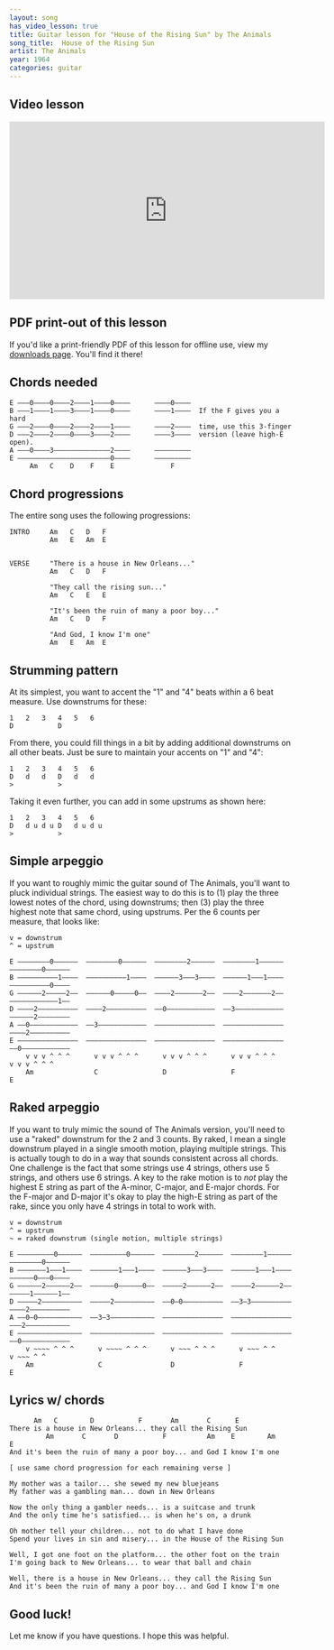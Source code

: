 ```yaml
---
layout: song
has_video_lesson: true
title: Guitar lesson for "House of the Rising Sun" by The Animals
song_title:  House of the Rising Sun
artist: The Animals
year: 1964
categories: guitar
---
```


## Video lesson

<iframe width="560" height="315" src="https://www.youtube.com/embed/hjNnsAY-ijc?showinfo=0" frameborder="0" allowfullscreen></iframe>

## PDF print-out of this lesson

If you'd like a print-friendly PDF of this lesson for offline use, view my <a href="http://playsongnotes.com/downloads/">downloads page</a>. You'll find it there!

## Chords needed

    E –––0––––0––––2––––1—–—–0––––      ––––0—–—–
    B –––1––––1––––3––––1—–—–0––––      ––––1—–—–  If the F gives you a hard
    G –––2––––0––––2––––2—–—–1––––      ––––2—–—–  time, use this 3-finger
    D –––2––––2––––0––––3—–—–2––––      ––––3—–—–  version (leave high-E open).
    A –––0––––3–––––––——–––––2––––      ––——–––––
    E ––––––––––––––—–—––––––0––––      —–—––––––
         Am   C    D    F    E              F    

## Chord progressions

The entire song uses the following progressions:

    INTRO     Am   C   D   F
              Am   E   Am  E


    VERSE     "There is a house in New Orleans..."
              Am   C   D   F

              "They call the rising sun..."
              Am   C   E   E

              "It's been the ruin of many a poor boy..."
              Am   C   D   F

              "And God, I know I'm one"
              Am   E   Am  E

## Strumming pattern

At its simplest, you want to accent the "1" and "4" beats within a 6 beat measure. Use downstrums for these:

    1   2   3   4   5   6
    D           D         

From there, you could fill things in a bit by adding additional downstrums on all other beats. Just be sure to maintain your accents on "1" and "4":

    1   2   3   4   5   6
    D   d   d   D   d   d
    >           >

Taking it even further, you can add in some upstrums as shown here:

    1   2   3   4   5   6
    D   d u d u D   d u d u
    >           >

## Simple arpeggio

If you want to roughly mimic the guitar sound of The Animals, you'll want to pluck individual strings. The easiest way to do this is to (1) play the three lowest notes of the chord, using downstrums; then (3) play the three highest note that same chord, using upstrums. Per the 6 counts per measure, that looks like:

    v = downstrum
    ^ = upstrum

    E ––––––––0––––––  ––––––––0––––––  ––––––––2––––––  ––––––––1––––––  ––––––––0––––––
    B ––––––––––1––––  ––––––––––1––––  ––––––3–––3––––  ––––––1–––1––––  ––––––––––0––––
    G ––––––2–––––2––  ––––––0–––––0––  ––––2–––––––2––  ––––2–––––––2––  ––––––––––––1––
    D ––––2––––––––––  ––––2––––––––––  ––0––––––––––––  ––3––––––––––––  ––––––2––––––––
    A ––0––––––––––––  ––3––––––––––––  –––––––––––––––  –––––––––––––––  ––––2––––––––––
    E –––––––––––––––  –––––––––––––––  –––––––––––––––  –––––––––––––––  ––0––––––––––––
        v v v ^ ^ ^      v v v ^ ^ ^      v v v ^ ^ ^      v v v ^ ^ ^      v v v ^ ^ ^
        Am               C                D                F                E            

## Raked arpeggio

If you want to truly mimic the sound of The Animals version, you'll need to use a "raked" downstrum for the 2 and 3 counts. By raked, I mean a single downstrum played in a single smooth motion, playing multiple strings. This is actually tough to do in a way that sounds consistent across all chords. One challenge is the fact that some strings use 4 strings, others use 5 strings, and others use 6 strings. A key to the rake motion is to _not_ play the highest E string as part of the A-minor, C-major, and E-major chords. For the F-major and D-major it's okay to play the high-E string as part of the rake, since you only have 4 strings in total to work with.

    v = downstrum
    ^ = upstrum
    ~ = raked downstrum (single motion, multiple strings)

    E –––––––––0––––––  –––––––––0––––––  ––––––––2––––––  ––––––––1––––––  ––––––––0––––––  
    B –––––––1–––1––––  –––––––1–––1––––  ––––––3–––3––––  ––––––1–––1––––  ––––––0–––0––––  
    G ––––––2––––––2––  ––––––0––––––0––  –––––2––––––2––  –––––2––––––2––  –––––1––––––1––  
    D –––––2––––––––––  –––––2––––––––––  ––0–0––––––––––  ––3–3––––––––––  ––––2––––––––––  
    A ––0–0–––––––––––  ––3–3–––––––––––  –––––––––––––––  –––––––––––––––  –––2–––––––––––  
    E ––––––––––––––––  ––––––––––––––––  –––––––––––––––  –––––––––––––––  ––0––––––––––––
        v ~~~~ ^ ^ ^      v ~~~~ ^ ^ ^      v ~~~ ^ ^ ^      v ~~~ ^ ^        v ~~~ ^ ^    
        Am                C                 D                F                E                 

## Lyrics w/ chords

          Am   C        D           F       Am       C      E
    There is a house in New Orleans... they call the Rising Sun
             Am       C       D           F          Am    E        Am    E
    And it's been the ruin of many a poor boy... and God I know I'm one

    [ use same chord progression for each remaining verse ]

    My mother was a tailor... she sewed my new bluejeans
    My father was a gambling man... down in New Orleans

    Now the only thing a gambler needs... is a suitcase and trunk
    And the only time he's satisfied... is when he's on, a drunk

    Oh mother tell your children... not to do what I have done
    Spend your lives in sin and misery... in the House of the Rising Sun

    Well, I got one foot on the platform... the other foot on the train
    I'm going back to New Orleans... to wear that ball and chain

    Well, there is a house in New Orleans... they call the Rising Sun
    And it's been the ruin of many a poor boy... and God I know I'm one

## Good luck!

Let me know if you have questions. I hope this was helpful.
